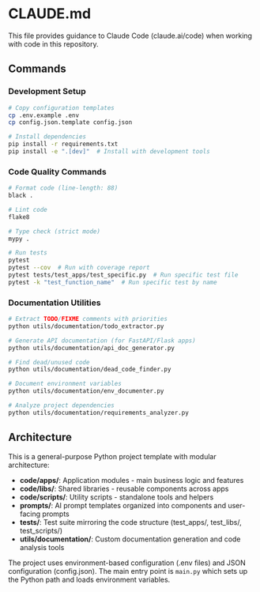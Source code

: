 # CLAUDE.md

This file provides guidance to Claude Code (claude.ai/code) when working with code in this repository.

## Commands

### Development Setup
```bash
# Copy configuration templates
cp .env.example .env
cp config.json.template config.json

# Install dependencies
pip install -r requirements.txt
pip install -e ".[dev]"  # Install with development tools
```

### Code Quality Commands
```bash
# Format code (line-length: 88)
black .

# Lint code
flake8

# Type check (strict mode)
mypy .

# Run tests
pytest
pytest --cov  # Run with coverage report
pytest tests/test_apps/test_specific.py  # Run specific test file
pytest -k "test_function_name"  # Run specific test by name
```

### Documentation Utilities
```bash
# Extract TODO/FIXME comments with priorities
python utils/documentation/todo_extractor.py

# Generate API documentation (for FastAPI/Flask apps)
python utils/documentation/api_doc_generator.py

# Find dead/unused code
python utils/documentation/dead_code_finder.py

# Document environment variables
python utils/documentation/env_documenter.py

# Analyze project dependencies
python utils/documentation/requirements_analyzer.py
```

## Architecture

This is a general-purpose Python project template with modular architecture:

- **code/apps/**: Application modules - main business logic and features
- **code/libs/**: Shared libraries - reusable components across apps
- **code/scripts/**: Utility scripts - standalone tools and helpers
- **prompts/**: AI prompt templates organized into components and user-facing prompts
- **tests/**: Test suite mirroring the code structure (test_apps/, test_libs/, test_scripts/)
- **utils/documentation/**: Custom documentation generation and code analysis tools

The project uses environment-based configuration (.env files) and JSON configuration (config.json). The main entry point is `main.py` which sets up the Python path and loads environment variables.